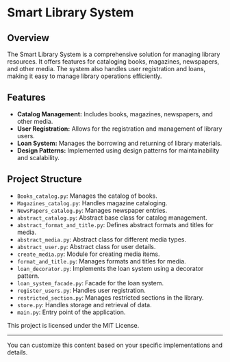 
# Smart Library System

## Overview

The Smart Library System is a comprehensive solution for managing library resources. It offers features for cataloging books, magazines, newspapers, and other media. The system also handles user registration and loans, making it easy to manage library operations efficiently.

## Features

- **Catalog Management:** Includes books, magazines, newspapers, and other media.
- **User Registration:** Allows for the registration and management of library users.
- **Loan System:** Manages the borrowing and returning of library materials.
- **Design Patterns:** Implemented using design patterns for maintainability and scalability.

## Project Structure

- `Books_catalog.py`: Manages the catalog of books.
- `Magazines_catalog.py`: Handles magazine cataloging.
- `NewsPapers_catalog.py`: Manages newspaper entries.
- `abstract_catalog.py`: Abstract base class for catalog management.
- `abstract_format_and_title.py`: Defines abstract formats and titles for media.
- `abstract_media.py`: Abstract class for different media types.
- `abstract_user.py`: Abstract class for user details.
- `create_media.py`: Module for creating media items.
- `format_and_title.py`: Manages formats and titles for media.
- `loan_decorator.py`: Implements the loan system using a decorator pattern.
- `loan_system_facade.py`: Facade for the loan system.
- `register_users.py`: Handles user registration.
- `restricted_section.py`: Manages restricted sections in the library.
- `store.py`: Handles storage and retrieval of data.
- `main.py`: Entry point of the application.


This project is licensed under the MIT License.

---

You can customize this content based on your specific implementations and details.
